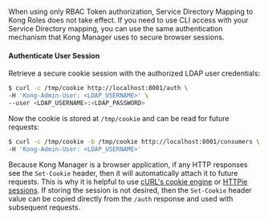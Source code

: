 <!---shared with ldap-auth-adv, ldap-auth, kong manager ldap, changelog and release notes sections --->

When using only RBAC Token authorization, Service Directory Mapping to Kong Roles does not take effect. If you need to use CLI access with your Service Directory mapping, you can use the same authentication mechanism that Kong Manager uses to secure browser sessions.

#### Authenticate User Session

Retrieve a secure cookie session with the authorized LDAP user credentials:

```sh
$ curl -c /tmp/cookie http://localhost:8001/auth \
-H 'Kong-Admin-User: <LDAP_USERNAME>' \
--user <LDAP_USERNAME>:<LDAP_PASSWORD>
```

Now the cookie is stored at `/tmp/cookie` and can be read for future requests:

```sh
$ curl -c /tmp/cookie -b /tmp/cookie http://localhost:8001/consumers \
-H 'Kong-Admin-User: <LDAP_USERNAME>'
```

Because Kong Manager is a browser application, if any HTTP responses see the `Set-Cookie` header, then it will automatically attach it to future requests. This is why it is helpful to use [cURL's cookie engine](https://ec.haxx.se/http/http-cookies) or [HTTPie sessions](https://httpie.org/docs/0.9.7#sessions). If storing the session is not desired, then the `Set-Cookie` header value can be copied directly from the `/auth` response and used with subsequent requests.
